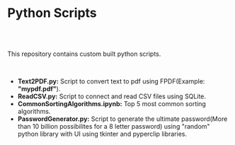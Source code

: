 <h1> Python Scripts </h1>
<br> <br>
<p>This repository contains custom built python scripts.</p><br>
<ul>
  <li><strong>Text2PDF.py:</strong> Script to convert text to pdf using FPDF(Example: <strong>"mypdf.pdf"</strong>).</li>
  <li><strong>ReadCSV.py:</strong> Script to connect and read CSV files using SQLite.</li>
  <li><strong>CommonSortingAlgorithms.ipynb:</strong> Top 5 most common sorting algorithms.</li>
  <li><strong>PasswordGenerator.py:</strong> Script to generate the ultimate password(More than 10 billion possibilites for a 8 letter password) using "random" python library with UI using tkinter and pyperclip libraries.</li>
</ul>

